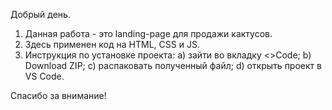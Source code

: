 Добрый день.
1) Данная работа - это landing-page для продажи кактусов.
2) Здесь применен код на HTML, CSS и JS.
3) Инструкция по установке проекта:
   a) зайти во вкладку <>Code; b) Download ZIP; c) распаковать полученный файл; d) открыть проект в VS Code.

Спасибо за внимание!




